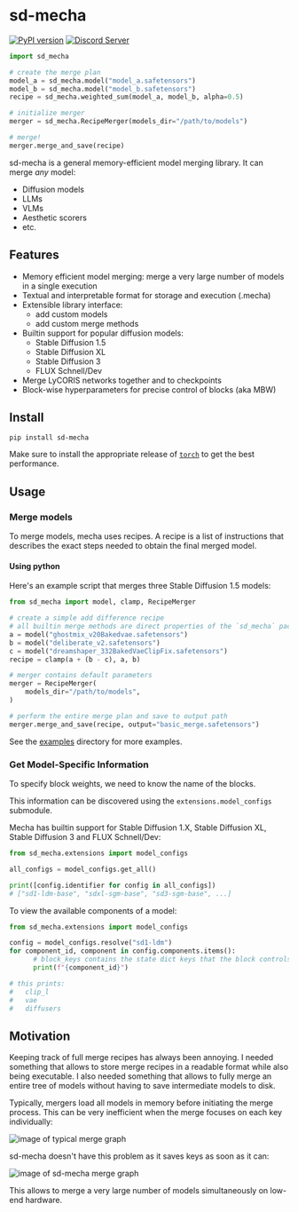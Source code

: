 # sd-mecha

[![PyPI version](https://badge.fury.io/py/sd-mecha.svg)](https://badge.fury.io/py/sd-mecha)
[![Discord Server](https://dcbadge.vercel.app/api/server/2EPaw6fxxm?style=flat)](https://discord.gg/invite/2EPaw6fxxm)

```python
import sd_mecha

# create the merge plan
model_a = sd_mecha.model("model_a.safetensors")
model_b = sd_mecha.model("model_b.safetensors")
recipe = sd_mecha.weighted_sum(model_a, model_b, alpha=0.5)

# initialize merger
merger = sd_mecha.RecipeMerger(models_dir="/path/to/models")

# merge!
merger.merge_and_save(recipe)
```

sd-mecha is a general memory-efficient model merging library. It can merge *any* model:
- Diffusion models
- LLMs
- VLMs
- Aesthetic scorers
- etc.

## Features

- Memory efficient model merging: merge a very large number of models in a single execution
- Textual and interpretable format for storage and execution (.mecha)
- Extensible library interface:
  - add custom models
  - add custom merge methods
- Builtin support for popular diffusion models:
  - Stable Diffusion 1.5
  - Stable Diffusion XL
  - Stable Diffusion 3
  - FLUX Schnell/Dev
- Merge LyCORIS networks together and to checkpoints
- Block-wise hyperparameters for precise control of blocks (aka MBW)

## Install

```commandline
pip install sd-mecha
```

Make sure to install the appropriate release of [`torch`](https://pytorch.org/get-started/locally/) to get the best performance.

## Usage

### Merge models

To merge models, mecha uses recipes.
A recipe is a list of instructions that describes the exact steps needed to obtain the final merged model.

#### Using python

Here's an example script that merges three Stable Diffusion 1.5 models:

```python
from sd_mecha import model, clamp, RecipeMerger

# create a simple add difference recipe
# all builtin merge methods are direct properties of the `sd_mecha` package for convenience
a = model("ghostmix_v20Bakedvae.safetensors")
b = model("deliberate_v2.safetensors")
c = model("dreamshaper_332BakedVaeClipFix.safetensors")
recipe = clamp(a + (b - c), a, b)

# merger contains default parameters
merger = RecipeMerger(
    models_dir="/path/to/models",
)

# perform the entire merge plan and save to output path
merger.merge_and_save(recipe, output="basic_merge.safetensors")
```

See the [examples](/examples) directory for more examples.

### Get Model-Specific Information

To specify block weights, we need to know the name of the blocks.

This information can be discovered using the `extensions.model_configs` submodule.

Mecha has builtin support for Stable Diffusion 1.X, Stable Diffusion XL, Stable Diffusion 3 and FLUX Schnell/Dev:

```python
from sd_mecha.extensions import model_configs

all_configs = model_configs.get_all()

print([config.identifier for config in all_configs])
# ["sd1-ldm-base", "sdxl-sgm-base", "sd3-sgm-base", ...]
```

To view the available components of a model:

```python
from sd_mecha.extensions import model_configs

config = model_configs.resolve("sd1-ldm")
for component_id, component in config.components.items():
      # block_keys contains the state dict keys that the block controls
      print(f"{component_id}")

# this prints:
#   clip_l
#   vae
#   diffusers
```

## Motivation

Keeping track of full merge recipes has always been annoying.
I needed something that allows to store merge recipes in a readable format while also being executable.
I also needed something that allows to fully merge an entire tree of models without having to save intermediate models to disk.

Typically, mergers load all models in memory before initiating the merge process.
This can be very inefficient when the merge focuses on each key individually:

![image of typical merge graph](/media/memory-gone.PNG)

sd-mecha doesn't have this problem as it saves keys as soon as it can:

![image of sd-mecha merge graph](/media/did-you-see-something.PNG)

This allows to merge a very large number of models simultaneously on low-end hardware.
